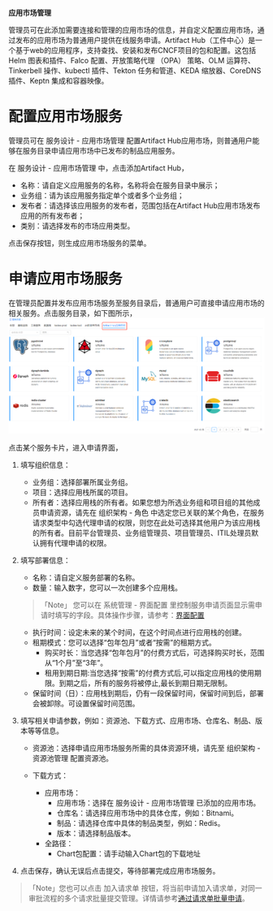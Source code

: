 **应用市场管理**

管理员可在此添加需要连接和管理的应用市场的信息，并自定义配置应用市场，通过发布的应用市场为普通用户提供在线服务申请。Artifact Hub（工件中心）是一个基于web的应用程序，支持查找、安装和发布CNCF项目的包和配置。这包括 Helm 图表和插件、Falco 配置、开放策略代理 （OPA） 策略、OLM 运算符、Tinkerbell 操作、kubectl 插件、Tekton 任务和管道、KEDA 缩放器、CoreDNS 插件、Keptn 集成和容器映像。

# 配置应用市场服务
管理员可在 服务设计 - 应用市场管理 配置Artifact Hub应用市场，则普通用户能够在服务目录申请应用市场中已发布的制品应用服务。

在 服务设计 - 应用市场管理 中，点击添加Artifact Hub，
 - 名称：请自定义应用服务的名称，名称将会在服务目录中展示；
 - 业务组：请为该应用服务指定单个或者多个业务组；
 - 发布者：请选择该应用服务的发布者，范围包括在Artifact Hub应用市场发布应用的所有发布者；
 - 类别：请选择发布的市场应用类型。

点击保存按钮，则生成应用市场服务的菜单。

# 申请应用市场服务
在管理员配置并发布应用市场服务至服务目录后，普通用户可直接申请应用市场的相关服务。点击服务目录，如下图所示，
![应用市场管理卡片](../../picture/Admin/应用市场管理卡片.png)

点击某个服务卡片，进入申请界面，

1. 填写组织信息：
    + 业务组：选择部署所属业务组。
    + 项目：选择应用栈所属的项目。
    + 所有者：选择应用栈的所有者。如果您想为所选业务组和项目组的其他成员申请资源，请先在 组织架构 - 角色 中选定您已关联的某个角色，在服务请求类型中勾选代理申请的权限，则您在此处可选择其他用户为该应用栈的所有者。目前平台管理员、业务组管理员、项目管理员、ITIL处理员默认拥有代理申请的权限。
2. 填写部署信息：   
    + 名称：请自定义服务部署的名称。
    + 数量：输入数字，您可以一次创建多个应用栈。
    >「Note」 您可以在 系统管理 - 界面配置 里控制服务申请页面显示需申请时填写的字段。具体操作步骤，请参考：[界面配置](https://cloudchef.github.io/doc/AdminDoc/09系统管理/#界面配置)
    + 执行时间：设定未来的某个时间，在这个时间点进行应用栈的创建。
    + 租期模式：您可以选择“包年包月”或者“按需”的租期方式。
      + 购买时长：当您选择“包年包月”的付费方式后，可选择购买时长，范围从“1个月”至“3年”。
      + 租用到期日期:当您选择“按需”的付费方式后,可以指定应用栈的使用期限。到期之后，所有的服务将被停止,最长到期日期无限制。
    + 保留时间（日）：应用栈到期后，仍有一段保留时间，保留时间到后，部署会被卸除。可设置保留时间范围。

3. 填写相关申请参数，例如：资源池、下载方式、应用市场、仓库名、制品、版本等等信息。

    + 资源池：选择申请应用市场服务所需的具体资源环境，请先至 组织架构 - 资源池管理 配置资源池。

    + 下载方式：
      + 应用市场：
         + 应用市场：选择在 服务设计 - 应用市场管理 已添加的应用市场。
         + 仓库名：请选择应用市场中的具体仓库，例如：Bitnami。
         + 制品：请选择仓库中具体的制品类型，例如：Redis。
         + 版本：请选择制品版本。
      + 全路径：
         + Chart包配置：请手动输入Chart包的下载地址

4. 点击保存，确认无误后点击提交，等待部署完成应用市场服务。

>「Note」您也可以点击 加入请求单 按钮，将当前申请加入请求单，对同一审批流程的多个请求批量提交管理。详情请参考[通过请求单批量申请](https://cloudchef.github.io/doc/AdminDoc/06云服务管理/服务目录.html#通过请求单批量申请)。